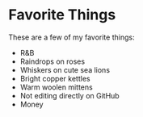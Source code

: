 # Favorite Things

These are a few of my favorite things:

- R&B
- Raindrops on roses
- Whiskers on cute sea lions
- Bright copper kettles
- Warm woolen mittens
- Not editing directly on GitHub
- Money
